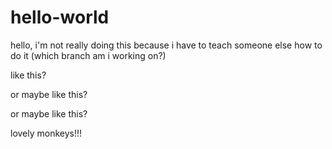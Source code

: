 # hello-world
hello,
i'm not really doing this because i have to teach someone else how to do it (which branch am i working on?)

like this?

or maybe like this?

or maybe like this?

lovely monkeys!!!
